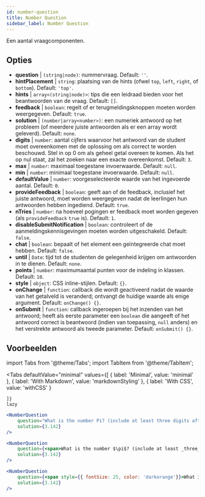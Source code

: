 ```yaml
---
id: number-question 
title: Number Question
sidebar_label: Number Question
---
```


Een aantal vraagcomponenten.

## Opties

* __question__ | `(string|node)`: nummervraag. Default: `''`.
* __hintPlacement__ | `string`: plaatsing van de hints (ofwel `top`, `left`, `right`, of `bottom`). Default: `'top'`.
* __hints__ | `array<(string|node)>`: tips die een leidraad bieden voor het beantwoorden van de vraag. Default: `[]`.
* __feedback__ | `boolean`: regelt of er terugmeldingsknoppen moeten worden weergegeven. Default: `true`.
* __solution__ | `(number|array<number>)`: een numeriek antwoord op het probleem (of meerdere juiste antwoorden als er een array wordt geleverd). Default: `none`.
* __digits__ | `number`: aantal cijfers waarvoor het antwoord van de student moet overeenkomen met de oplossing om als correct te worden beschouwd. Stel in op 0 om als geheel getal overeen te komen. Als het op nul staat, zal het zoeken naar een exacte overeenkomst. Default: `3`.
* __max__ | `number`: maximaal toegestane invoerwaarde. Default: `null`.
* __min__ | `number`: minimaal toegestane invoerwaarde. Default: `null`.
* __defaultValue__ | `number`: voorgeselecteerde waarde van het ingevoerde aantal. Default: `0`.
* __provideFeedback__ | `boolean`: geeft aan of de feedback, inclusief het juiste antwoord, moet worden weergegeven nadat de leerlingen hun antwoorden hebben ingediend. Default: `true`.
* __nTries__ | `number`: na hoeveel pogingen er feedback moet worden gegeven (als `provideFeedback` `true` is). Default: `1`.
* __disableSubmitNotification__ | `boolean`: controleert of de aanmeldingskennisgevingen moeten worden uitgeschakeld. Default: `false`.
* __chat__ | `boolean`: bepaalt of het element een geïntegreerde chat moet hebben. Default: `false`.
* __until__ | `Date`: tijd tot de studenten de gelegenheid krijgen om antwoorden in te dienen. Default: `none`.
* __points__ | `number`: maximumaantal punten voor de indeling in klassen. Default: `10`.
* __style__ | `object`: CSS inline-stijlen. Default: `{}`.
* __onChange__ | `function`: callback die wordt geactiveerd nadat de waarde van het getalveld is veranderd; ontvangt de huidige waarde als enige argument. Default: `onChange() {}`.
* __onSubmit__ | `function`: callback ingeroepen bij het inzenden van het antwoord; heeft als eerste parameter een `boolean` die aangeeft of het antwoord correct is beantwoord (indien van toepassing, `null` anders) en het verstrekte antwoord als tweede parameter. Default: `onSubmit() {}`.


## Voorbeelden

import Tabs from '@theme/Tabs';
import TabItem from '@theme/TabItem';

<Tabs
    defaultValue="minimal"
    values={[
        { label: 'Minimal', value: 'minimal' },
        { label: 'With Markdown', value: 'markdownStyling' },
        { label: 'With CSS', value: 'withCSS' }
        
    ]}
    lazy
>

<TabItem value="minimal">

```jsx live
<NumberQuestion
    question="What is the number Pi? (include at least three digits after the decimal point)"
    solution={3.142}
/>
```
</TabItem>

<TabItem value="markdownStyling">

```jsx live
<NumberQuestion
    question={<span>What is the number $\pi$? (include at least _three_ digits after the decimal point)</span>}
    solution={3.142}
/>
```
</TabItem>

<TabItem value="withCSS">

```jsx live
<NumberQuestion
    question={<span style={{ fontSize: 25, color: 'darkorange'}}>What is the number PI - three digits after the period</span>}
    solution={3.142}
/>
```
</TabItem>

</Tabs>
